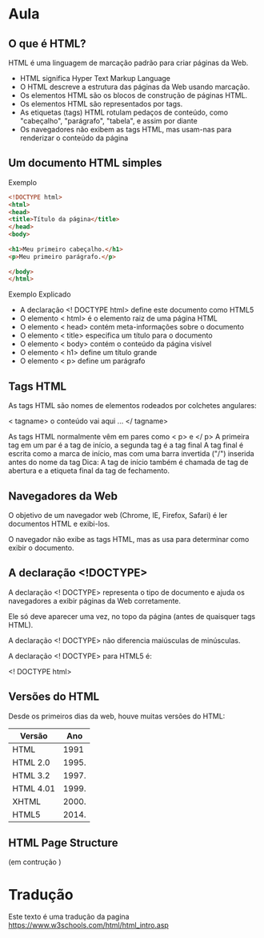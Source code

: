 # Aula

## O que é HTML?
HTML é uma linguagem de marcação padrão para criar páginas da Web.

* HTML significa Hyper Text Markup Language
* O HTML descreve a estrutura das páginas da Web usando marcação.
* Os elementos HTML são os blocos de construção de páginas HTML.
* Os elementos HTML são representados por tags.
* As etiquetas (tags) HTML rotulam pedaços de conteúdo, como "cabeçalho", "parágrafo", "tabela", e assim por diante
* Os navegadores não exibem as tags HTML, mas usam-nas para renderizar o conteúdo da página

## Um documento HTML simples
Exemplo

```HTML
<!DOCTYPE html>
<html>
<head>
<title>Título da página</title>
</head>
<body>
  
<h1>Meu primeiro cabeçalho.</h1>
<p>Meu primeiro parágrafo.</p>
  
</body>
</html>
```

Exemplo Explicado

* A declaração <! DOCTYPE html> define este documento como HTML5
* O elemento < html> é o elemento raiz de uma página HTML
* O elemento < head> contém meta-informações sobre o documento
* O elemento < title> especifica um título para o documento
* O elemento < body> contém o conteúdo da página visível
* O elemento < h1> define um título grande
* O elemento < p> define um parágrafo

## Tags HTML
As tags HTML são nomes de elementos rodeados por colchetes angulares:

< tagname> o conteúdo vai aqui ... </ tagname>

As tags HTML normalmente vêm em pares como < p> e </ p>
A primeira tag em um par é a tag de início, a segunda tag é a tag final
A tag final é escrita como a marca de início, mas com uma barra invertida ("/") inserida antes do nome da tag
Dica: A tag de início também é chamada de tag de abertura e a etiqueta final da tag de fechamento.

## Navegadores da Web
O objetivo de um navegador web (Chrome, IE, Firefox, Safari) é ler documentos HTML e exibi-los.

O navegador não exibe as tags HTML, mas as usa para determinar como exibir o documento.


## A declaração <!DOCTYPE> 
A declaração <! DOCTYPE> representa o tipo de documento e ajuda os navegadores a exibir páginas da Web corretamente.

Ele só deve aparecer uma vez, no topo da página (antes de quaisquer tags HTML).

A declaração <! DOCTYPE> não diferencia maiúsculas de minúsculas.

A declaração <! DOCTYPE> para HTML5 é:

<! DOCTYPE html>

## Versões do HTML
Desde os primeiros dias da web, houve muitas versões do HTML:

| Versão | 	Ano |
|---------|--------|
|HTML	    |1991    |
|HTML 2.0	|1995.   |
|HTML 3.2	|1997.   |
|HTML 4.01|	1999.  |
|XHTML	  |2000.   |
|HTML5	  |2014.   |


## HTML Page Structure
(em contrução )


# Tradução
Este texto é uma tradução da pagina https://www.w3schools.com/html/html_intro.asp
